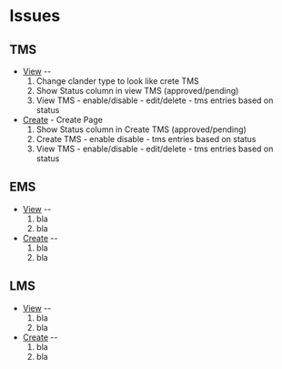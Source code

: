 # Issues

## TMS
* [View](http://localhost:8000/timesheets/view/) --
  1. Change clander type to look like crete TMS
  2. Show Status column  in view TMS  (approved/pending)
  3. View TMS - enable/disable - edit/delete - tms entries based on status
* [Create](http://localhost:8000/timesheets/create/) - Create Page
  1. Show Status column  in Create TMS  (approved/pending)
  2. Create TMS - enable disable - tms entries based on status
  3. View TMS - enable/disable - edit/delete - tms entries based on status


## EMS
* [View](http://localhost:8000/employee/) --
    1. bla
    2. bla
* [Create](http://localhost:8000/employee/) --
  1. bla
  2. bla
 

## LMS
* [View](http://localhost:8000/employee/) --
  1. bla
  2. bla
* [Create](http://localhost:8000/employee/) --
  1. bla
  2. bla
